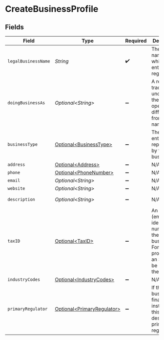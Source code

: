 # CreateBusinessProfile


## Fields

| Field                                                                                                          | Type                                                                                                           | Required                                                                                                       | Description                                                                                                    | Example                                                                                                        |
| -------------------------------------------------------------------------------------------------------------- | -------------------------------------------------------------------------------------------------------------- | -------------------------------------------------------------------------------------------------------------- | -------------------------------------------------------------------------------------------------------------- | -------------------------------------------------------------------------------------------------------------- |
| `legalBusinessName`                                                                                            | *String*                                                                                                       | :heavy_check_mark:                                                                                             | The legal name under which the entity is registered.                                                           | Classbooker, LLC                                                                                               |
| `doingBusinessAs`                                                                                              | *Optional\<String>*                                                                                            | :heavy_minus_sign:                                                                                             | A registered trade name under which the business operates, if different from its legal name.                   |                                                                                                                |
| `businessType`                                                                                                 | [Optional\<BusinessType>](../../models/components/BusinessType.md)                                             | :heavy_minus_sign:                                                                                             | The type of entity represented by this business.                                                               | llc                                                                                                            |
| `address`                                                                                                      | [Optional\<Address>](../../models/components/Address.md)                                                       | :heavy_minus_sign:                                                                                             | N/A                                                                                                            |                                                                                                                |
| `phone`                                                                                                        | [Optional\<PhoneNumber>](../../models/components/PhoneNumber.md)                                               | :heavy_minus_sign:                                                                                             | N/A                                                                                                            |                                                                                                                |
| `email`                                                                                                        | *Optional\<String>*                                                                                            | :heavy_minus_sign:                                                                                             | N/A                                                                                                            | jordan.lee@classbooker.dev                                                                                     |
| `website`                                                                                                      | *Optional\<String>*                                                                                            | :heavy_minus_sign:                                                                                             | N/A                                                                                                            |                                                                                                                |
| `description`                                                                                                  | *Optional\<String>*                                                                                            | :heavy_minus_sign:                                                                                             | N/A                                                                                                            | Local fitness gym paying out instructors                                                                       |
| `taxID`                                                                                                        | [Optional\<TaxID>](../../models/components/TaxID.md)                                                           | :heavy_minus_sign:                                                                                             | An EIN (employer identification number) for the business. For sole proprietors, an SSN can be used as the EIN. |                                                                                                                |
| `industryCodes`                                                                                                | [Optional\<IndustryCodes>](../../models/components/IndustryCodes.md)                                           | :heavy_minus_sign:                                                                                             | N/A                                                                                                            |                                                                                                                |
| `primaryRegulator`                                                                                             | [Optional\<PrimaryRegulator>](../../models/components/PrimaryRegulator.md)                                     | :heavy_minus_sign:                                                                                             | If the business is a financial institution, this field describes its primary regulator.                        |                                                                                                                |